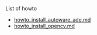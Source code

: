 List of howto
  - [howto_install_autoware_ade.md](howto_install_autoware_ade.md)
  - [howto_install_opencv.md](howto_install_opencv.md)
